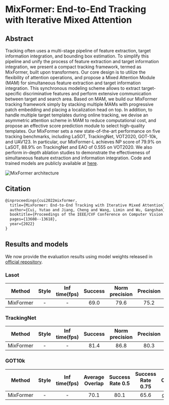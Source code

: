 # MixFormer: End-to-End Tracking with Iterative Mixed Attention

## Abstract

<!-- [ABSTRACT] -->

Tracking often uses a multi-stage pipeline of feature extraction, target information integration, and bounding box estimation. To simplify this pipeline and unify the process of feature extraction and target information integration, we present a compact tracking framework, termed as MixFormer, built upon transformers. Our core design is to utilize the flexibility of attention operations, and propose a Mixed Attention Module (MAM) for simultaneous feature extraction and target information integration. This synchronous modeling scheme allows to extract target-specific discriminative features and perform extensive communication between target and search area. Based on MAM, we build our MixFormer tracking framework simply by stacking multiple MAMs with progressive patch embedding and placing a localization head on top. In addition, to handle multiple target templates during online tracking, we devise an asymmetric attention scheme in MAM to reduce computational cost, and propose an effective score prediction module to select high-quality templates. Our MixFormer sets a new state-of-the-art performance on five tracking benchmarks, including LaSOT, TrackingNet, VOT2020, GOT-10k, and UAV123. In particular, our MixFormer-L achieves NP score of 79.9% on LaSOT, 88.9% on TrackingNet and EAO of 0.555 on VOT2020. We also perform in-depth ablation studies to demonstrate the effectiveness of simultaneous feature extraction and information integration. Code and trained models are publicly available at [here](https://github.com/MCG-NJU/MixFormer).

<!-- [IMAGE] -->

![MixFormer architecture](https://user-images.githubusercontent.com/77977134/182669431-68effbcf-6e8c-4c69-8b3e-796e1dfd0f0a.jpg)

## Citation

<!-- [ALGORITHM] -->

```latex
@inproceedings{cui2022mixformer,
  title={MixFormer: End-to-End Tracking with Iterative Mixed Attention},
  author={Cui, Yutao and Jiang, Cheng and Wang, Limin and Wu, Gangshan},
  booktitle={Proceedings of the IEEE/CVF Conference on Computer Vision and Pattern Recognition},
  pages={13608--13618},
  year={2022}
}
```

## Results and models

We now provide the evaluation results using model weights released in [official repository](https://github.com/MCG-NJU/MixFormer).

### Lasot

|  Method   | Style | Inf time(fps) | Success | Norm precision | Precision |                 Config                  |                                                        Download                                                        |
| :-------: | :---: | :-----------: | :-----: | :------------: | :-------: | :-------------------------------------: | :--------------------------------------------------------------------------------------------------------------------: |
| MixFormer |   -   |       -       |  69.0   |      79.6      |   75.2    | [config](./mixformer_cvt_500e_lasot.py) | [model](https://download.openmmlab.com/mmtracking/sot/mixformer/mixformer_cvt_500e_lasot/mixformer_cvt_500e_lasot.pth) |

### TrackingNet

|  Method   | Style | Inf time(fps) | Success | Norm precision | Precision |                    Config                     |                                                        Download                                                        |
| :-------: | :---: | :-----------: | :-----: | :------------: | :-------: | :-------------------------------------------: | :--------------------------------------------------------------------------------------------------------------------: |
| MixFormer |   -   |       -       |  81.4   |      86.8      |   80.3    | [config](./mixformer_cvt_500e_trackingnet.py) | [model](https://download.openmmlab.com/mmtracking/sot/mixformer/mixformer_cvt_500e_lasot/mixformer_cvt_500e_lasot.pth) |

### GOT10k

|  Method   | Style | Inf time(fps) | Average Overlap | Success Rate 0.5 | Success Rate 0.75 |                  Config                  |                                                         Download                                                         |
| :-------: | :---: | :-----------: | :-------------: | :--------------: | :---------------: | :--------------------------------------: | :----------------------------------------------------------------------------------------------------------------------: |
| MixFormer |   -   |       -       |      70.1       |       80.1       |       65.6        | [config](./mixformer_cvt_500e_got10k.py) | [model](https://download.openmmlab.com/mmtracking/sot/mixformer/mixformer_cvt_500e_got10k/mixformer_cvt_500e_got10k.pth) |
